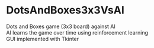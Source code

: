# DotsAndBoxes3x3VsAI
Dots and Boxes game (3x3 board) against AI <br/>
AI learns the game over time using reinforcement learning <br/>
GUI implemented with Tkinter
